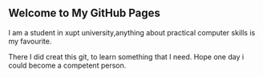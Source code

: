 ## Welcome to  My GitHub Pages

I am a student in xupt university,anything about practical computer skills is my favourite.

There I did creat this git,
to learn something that I need.
  Hope one day i could become a competent person. 
